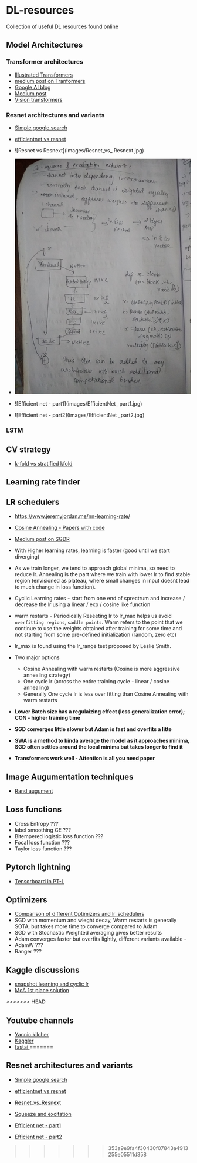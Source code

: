 # DL-resources
Collection of useful DL resources found online


## Model Architectures

### Transformer architectures
- [Illustrated Transformers](http://jalammar.github.io/illustrated-transformer/)
- [medium post on Tranformers](https://medium.com/inside-machine-learning/what-is-a-transformer-d07dd1fbec04)
- [Google AI blog](https://ai.googleblog.com/2017/08/transformer-novel-neural-network.html)
- [Medium post](https://towardsdatascience.com/attention-is-all-you-need-discovering-the-transformer-paper-73e5ff5e0634)
- [Vision transformers](https://towardsdatascience.com/are-you-ready-for-vision-transformer-vit-c9e11862c539)

### Resnet architectures and variants
- [Simple google search](https://www.google.com/search?q=resnest+vs+resnet&oq=resnest+vs+resnet&aqs=chrome..69i57.8285j0j1&sourceid=chrome&ie=UTF-8)
- [efficientnet vs resnet](https://www.google.com/search?sxsrf=ALeKk036AhcaMIAokeRmDgNNIimBiwpANA%3A1610412708874&ei=pPL8X-3rNIOO4-EPq4qzyAU&q=efficientnet+vs+resnet&oq=efficie&gs_lcp=CgZwc3ktYWIQAxgBMgsIABCxAxDJAxCRAjIECAAQQzIFCAAQkQIyBwgAELEDEEMyBAgAEEMyBwgAELEDEEMyAggAMgIIADICCAAyAggAOgQIABBHOgQIIxAnOggIABDJAxCRAjoICAAQsQMQgwE6DgguELEDEIMBEMcBEKMCOggILhCxAxCDAToFCAAQsQNQ7pUBWMSfAWDRqgFoAHAEeAGAAaYCiAGkBpIBBTYuMC4xmAEAoAEBqgEHZ3dzLXdpesgBCMABAQ&sclient=psy-ab)

- ![Resnet vs Resnext](images/Resnet_vs_ Resnext.jpg)
- ![Squeeze and excitation](images/squeeze_excitation.jpg)
- ![Efficient net - part1](images/EfficientNet_ part1.jpg)
- ![Efficient net - part2](images/EfficientNet _part2.jpg)

### LSTM



## CV strategy
- [k-fold vs stratified kfold](https://www.google.com/search?q=when+to+use+kfold+and+when+to+use+stratified+k+fold&oq=when+to+use+kfold+and+when+to+use+stratified+k+fold&aqs=chrome..69i57.12117j0j1&sourceid=chrome&ie=UTF-8)

## Learning rate finder


## LR schedulers
- https://www.jeremyjordan.me/nn-learning-rate/
- [Cosine Annealing - Papers with code](https://paperswithcode.com/method/cosine-annealing)
- [Medium post on SGDR](https://towardsdatascience.com/https-medium-com-reina-wang-tw-stochastic-gradient-descent-with-restarts-5f511975163)

- With Higher learning rates, learning is faster (good until we start diverging)
- As we train longer, we tend to approach global minima, so need to reduce lr. Annealing is the part where we train with lower lr to find stable region (envisioned as plateau, where small changes in input doesnt lead to much change in loss function).
- Cyclic Learning rates - start from one end of sprectrum and increase / decrease the lr using a linear / exp / cosine like function
- warm restarts - Periodically Reseeting lr to lr_max helps us avoid `overfitting regions`, `saddle points`. Warm refers to the point that we continue to use the weights obtained after training for some time and not starting from some pre-defined initialization (random, zero etc)
- lr_max is found using the lr_range test proposed by Leslie Smith. 
- Two major options 
	- Cosine Annealing with warm restarts (Cosine is more aggressive annealing strategy)
	- One cycle lr (across the entire training cycle - linear / cosine annealing)
	- Generally One cycle lr is less over fitting than Cosine Annealing with warm restarts

- **Lower Batch size has a regulaizing effect (less generalization error); CON - higher training time**
- **SGD converges little slower but Adam is fast and overfits a litte**
- **SWA is a method to kinda average the model as it approaches minima, SGD often settles around the local minima but takes longer to find it**
- **Transformers work well - Attention is all you need paper**

## Image Augumentation techniques
- [Rand augument](https://github.com/ildoonet/pytorch-randaugment)

## Loss functions
- Cross Entropy ???
- label smoothing CE ???
- Bitempered logistic loss function ???
- Focal loss function ???
- Taylor loss function ???


## Pytorch lightning
- [Tensorboard in PT-L](https://learnopencv.com/tensorboard-with-pytorch-lightning/)

## Optimizers

- [Comparison of different Optimizers and lr_schedulers](https://medium.com/vitalify-asia/whats-up-with-deep-learning-optimizers-since-adam-5c1d862b9db0)
- SGD with momentum and wieght decay, Warm restarts is generally SOTA, but takes more time to converge compared to Adam
- SGD with Stochastic Weighted averaging gives better results 
- Adam converges faster but overfits lightly, different variants available - 
- AdamW ???
- Ranger ???


## Kaggle discussions
- [snapshot learning and cyclic lr](https://www.kaggle.com/c/tgs-salt-identification-challenge/discussion/65347)
- [MoA 1st place solution](https://www.kaggle.com/c/lish-moa/discussion/201510#1102840)


<<<<<<< HEAD
## Youtube channels
- [Yannic kilcher](https://www.youtube.com/c/YannicKilcher/playlists)
- [Kaggler](https://www.youtube.com/channel/UCI8Y-po83Y4LLnIdAe_cmNA)
- [fastai ](https://www.youtube.com/channel/UCX7Y2qWriXpqocG97SFW2OQ)
=======
## Resnet architectures and variants
- [Simple google search](https://www.google.com/search?q=resnest+vs+resnet&oq=resnest+vs+resnet&aqs=chrome..69i57.8285j0j1&sourceid=chrome&ie=UTF-8)
- [efficientnet vs resnet](https://www.google.com/search?sxsrf=ALeKk036AhcaMIAokeRmDgNNIimBiwpANA%3A1610412708874&ei=pPL8X-3rNIOO4-EPq4qzyAU&q=efficientnet+vs+resnet&oq=efficie&gs_lcp=CgZwc3ktYWIQAxgBMgsIABCxAxDJAxCRAjIECAAQQzIFCAAQkQIyBwgAELEDEEMyBAgAEEMyBwgAELEDEEMyAggAMgIIADICCAAyAggAOgQIABBHOgQIIxAnOggIABDJAxCRAjoICAAQsQMQgwE6DgguELEDEIMBEMcBEKMCOggILhCxAxCDAToFCAAQsQNQ7pUBWMSfAWDRqgFoAHAEeAGAAaYCiAGkBpIBBTYuMC4xmAEAoAEBqgEHZ3dzLXdpesgBCMABAQ&sclient=psy-ab)

- [Resnet_vs_Resnext](images/Resnet_vs_Resnext.jpg)
- [Squeeze and excitation](images/squeeze_excitation.jpg)
- [Efficient net - part1](images/EfficientNet_part1.jpg)
- [Efficient net - part2](images/EfficientNet_part2.jpg)
>>>>>>> 353a9e9fa4f30430f07843a4913255e05511d358
